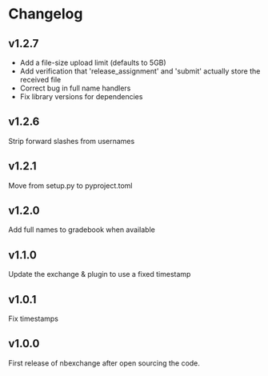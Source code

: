 # Changelog

## v1.2.7

* Add a file-size upload limit (defaults to 5GB)
* Add verification that 'release_assignment' and 'submit' actually store the received file
* Correct bug in full name handlers
* Fix library versions for dependencies

## v1.2.6

Strip forward slashes from usernames

## v1.2.1

Move from setup.py to pyproject.toml

## v1.2.0

Add full names to gradebook when available


## v1.1.0

Update the exchange & plugin to use a fixed timestamp

## v1.0.1

Fix timestamps

## v1.0.0

First release of nbexchange after open sourcing the code.
